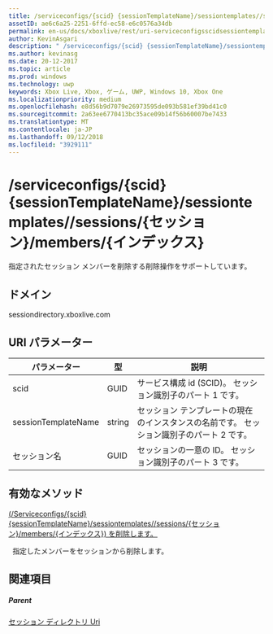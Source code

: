 ```yaml
---
title: /serviceconfigs/{scid} {sessionTemplateName}/sessiontemplates//sessions/{セッション}/members/{インデックス}
assetID: ae6c6a25-2251-6ffd-ec58-e6c0576a34db
permalink: en-us/docs/xboxlive/rest/uri-serviceconfigsscidsessiontemplatessessiontemplatenamesessionnamemembersindex.html
author: KevinAsgari
description: " /serviceconfigs/{scid} {sessionTemplateName}/sessiontemplates//sessions/{セッション}/members/{インデックス}"
ms.author: kevinasg
ms.date: 20-12-2017
ms.topic: article
ms.prod: windows
ms.technology: uwp
keywords: Xbox Live, Xbox, ゲーム, UWP, Windows 10, Xbox One
ms.localizationpriority: medium
ms.openlocfilehash: e8d56b9d7079e26973595de093b581ef39bd41c0
ms.sourcegitcommit: 2a63ee6770413bc35ace09b14f56b60007be7433
ms.translationtype: MT
ms.contentlocale: ja-JP
ms.lasthandoff: 09/12/2018
ms.locfileid: "3929111"
---
```

# <a name="serviceconfigsscidsessiontemplatessessiontemplatenamesessionssessionnamemembersindex"></a>/serviceconfigs/{scid} {sessionTemplateName}/sessiontemplates//sessions/{セッション}/members/{インデックス}
指定されたセッション メンバーを削除する削除操作をサポートしています。
<a id="ID4EO"></a>


## <a name="domain"></a>ドメイン
sessiondirectory.xboxlive.com  
<a id="ID4ET"></a>


## <a name="uri-parameters"></a>URI パラメーター

| パラメーター| 型| 説明|
| --- | --- | --- |
| scid| GUID| サービス構成 id (SCID)。 セッション識別子のパート 1 です。|
| sessionTemplateName| string| セッション テンプレートの現在のインスタンスの名前です。 セッション識別子のパート 2 です。|
| セッション名| GUID| セッションの一意の ID。 セッション識別子のパート 3 です。|

<a id="ID4EDC"></a>


## <a name="valid-methods"></a>有効なメソッド

[(/Serviceconfigs/{scid} {sessionTemplateName}/sessiontemplates//sessions/{セッション}/members/{インデックス}) を削除します。](uri-serviceconfigsscidsessiontemplatessessiontemplatenamesessionnamemembersindexdelete.md)

&nbsp;&nbsp;指定したメンバーをセッションから削除します。

<a id="ID4ENC"></a>


## <a name="see-also"></a>関連項目

<a id="ID4EPC"></a>


##### <a name="parent"></a>Parent

[セッション ディレクトリ Uri](atoc-reference-sessiondirectory.md)
